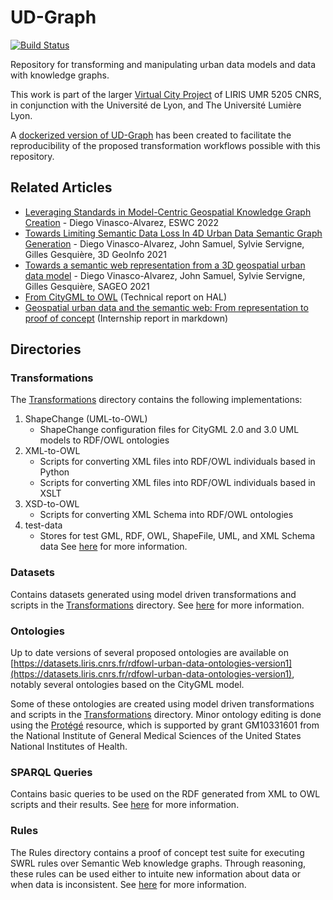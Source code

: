 # UD-Graph
[![Build Status](https://travis-ci.com/VCityTeam/UD-Graph.svg?branch=master)](https://app.travis-ci.com/github/VCityTeam/UD-Graph)

Repository for transforming and manipulating urban data models and data with knowledge graphs.

This work is part of the larger [Virtual City Project](https://projet.liris.cnrs.fr/vcity/) of LIRIS UMR 5205 CNRS, in conjunction with the Université de Lyon, and The Université Lumière Lyon.

A [dockerized version of UD-Graph](https://github.com/VCityTeam/UD-Graph-docker) has been created to facilitate the reproducibility of the proposed transformation workflows possible with this repository.

## Related Articles
- [Leveraging Standards in Model-Centric Geospatial Knowledge Graph Creation](https://hal.archives-ouvertes.fr/hal-03693607) - Diego Vinasco-Alvarez, ESWC 2022
- [Towards Limiting Semantic Data Loss In 4D Urban Data Semantic Graph Generation](https://hal.archives-ouvertes.fr/hal-03375084v1) - Diego Vinasco-Alvarez, John Samuel, Sylvie Servigne, Gilles Gesquière, 3D GeoInfo 2021
- [Towards a semantic web representation from a 3D geospatial urban data model](https://hal.archives-ouvertes.fr/hal-03240567v1) - Diego Vinasco-Alvarez, John Samuel, Sylvie Servigne, Gilles Gesquière, SAGEO 2021
- [From CityGML to OWL](https://hal.archives-ouvertes.fr/hal-02948955) (Technical report on HAL)
- [Geospatial urban data and the semantic web: From representation to proof of concept](https://github.com/VCityTeam/UD-Graph/blob/master/Internship/Masters%20report.md) (Internship report in markdown)

## Directories
### Transformations
The [Transformations](./Transformations) directory contains the following implementations:
1. ShapeChange (UML-to-OWL)
   * ShapeChange configuration files for CityGML 2.0 and 3.0 UML models to RDF/OWL ontologies
2. XML-to-OWL
   * Scripts for converting XML files into RDF/OWL individuals based in Python
   * Scripts for converting XML files into RDF/OWL individuals based in XSLT
3. XSD-to-OWL
   * Scripts for converting XML Schema into RDF/OWL ontologies
4. test-data
   * Stores for test GML, RDF, OWL, ShapeFile, UML, and XML Schema data
See [here](./Transformations/Readme.md) for more information.

### Datasets
Contains datasets generated using model driven transformations and scripts in the [Transformations](./Transformations) directory.
See [here](./Datasets/Readme.md) for more information.

### Ontologies
Up to date versions of several proposed ontologies are available on [https://datasets.liris.cnrs.fr/rdfowl-urban-data-ontologies-version1](https://datasets.liris.cnrs.fr/rdfowl-urban-data-ontologies-version1), notably several ontologies based on the CityGML model.

Some of these ontologies are created using model driven transformations and scripts in the [Transformations](./Transformations) directory. Minor ontology editing is done using the [Protégé](https://protege.stanford.edu/) resource, which is supported by grant GM10331601 from the National Institute of General Medical Sciences of the United States National Institutes of Health.

### SPARQL Queries
Contains basic queries to be used on the RDF generated from XML to OWL scripts and their results.
See [here](./SPARQL_Queries/Readme.md) for more information.

### Rules
The Rules directory contains a proof of concept test suite for executing SWRL rules over Semantic Web knowledge graphs. Through reasoning, these rules can be used either to intuite new information about data or when data is inconsistent.
See [here](./rules/Readme.md) for more information.
